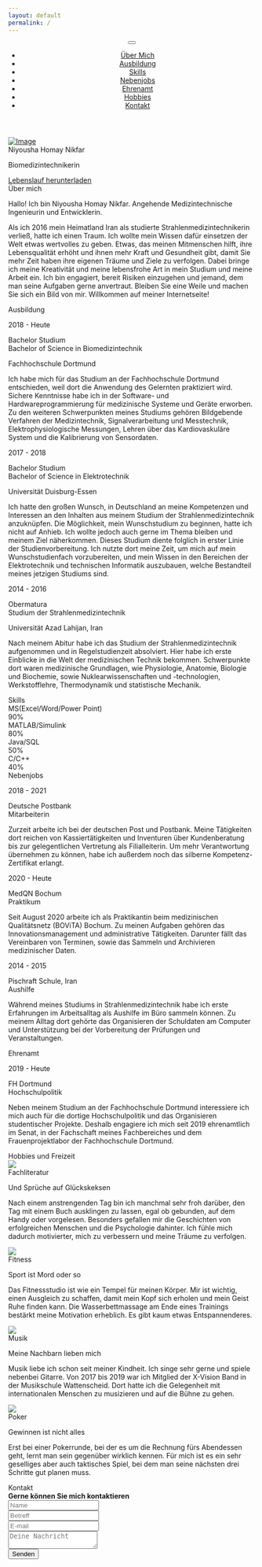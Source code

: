 ```yaml
---
layout: default
permalink: /
---
```


<header>
    <div class="profile-page sidebar-collapse">
      <nav class="navbar navbar-expand-lg fixed-top navbar-transparent bg-primary" color-on-scroll="400">
        <div class="container">
          <div class="navbar-translate"><a class="navbar-brand" href="#" rel="tooltip"></a>
            <button class="navbar-toggler navbar-toggler" type="button" data-toggle="collapse" data-target="#navigation"
              aria-controls="navigation" aria-expanded="false" aria-label="Toggle navigation"><span
                class="navbar-toggler-bar bar1"></span><span class="navbar-toggler-bar bar2"></span><span
                class="navbar-toggler-bar bar3"></span></button>
          </div>
          <div class="collapse navbar-collapse justify-content-end" id="navigation">
            <ul class="navbar-nav">
              <li class="nav-item"><a class="nav-link smooth-scroll" href="#about">Über Mich</a></li>
              <li class="nav-item"><a class="nav-link smooth-scroll" href="#education">Ausbildung</a></li>
              <li class="nav-item"><a class="nav-link smooth-scroll" href="#skill">Skills</a></li>
              <li class="nav-item"><a class="nav-link smooth-scroll" href="#experience">Nebenjobs</a></li>
              <li class="nav-item"><a class="nav-link smooth-scroll" href="#voluntary">Ehrenamt</a></li>
              <li class="nav-item"><a class="nav-link smooth-scroll" href="#hobbies">Hobbies</a></li>
              <li class="nav-item"><a class="nav-link smooth-scroll" href="#contact">Kontakt</a></li>
              <!--  TODO: Seite übersetzen
              <li>
                <div class="d-flex flex-row justify-content-start ml-3">
                  <div class="p-2">
                    <a href="/en">
                      <img src="images/england-flag-icon.png" style="padding-bottom: 6px" alt="English" />
                    </a>
                  </div>            
                </div>
              </li>
              -->
            </ul>
          </div>
        </div>
      </nav>
    </div>
  </header>
  <div class="page-content">
    <div>
      <div class="profile-page">
        <div class="wrapper">
          <div class="page-header page-header-small" filter-color="green">
            <div class="page-header-image" data-parallax="true" style="background-image: url('images/bg-1.jpg');">
            </div>
            <div class="container">
              <div class="content-center">
                <div class="cc-profile-image"><a href="#"><img src="images/niyousha.jpg" alt="Image" /></a></div>
                <div class="h3 title">Niyousha Homay Nikfar</div>
                <p class="category text-white">Biomedizintechnikerin</p>
                  <a class="btn btn-primary" href="/download/lebenslauf.pdf" data-aos="zoom-in" data-aos-anchor="data-aos-anchor" target="_blank">Lebenslauf herunterladen</a>
              </div>
            </div>
          </div>
        </div>
      </div>
      <div class="section" id="about">
        <div class="container">
          <div class="card" data-aos="fade-up" data-aos-offset="10">
            <div class="row">
              <div class="col-lg-12 col-md-12">
                <div class="card-body">
                  <div class="h4 mt-0 title">Über mich</div>
                  <p>Hallo! Ich bin Niyousha Homay Nikfar. Angehende Medizintechnische Ingenieurin und Entwicklerin.</p>
                  <p>Als ich 2016 mein Heimatland Iran als studierte Strahlenmedizintechnikerin verließ, hatte ich einen Traum. Ich wollte mein Wissen dafür einsetzen der Welt etwas wertvolles zu geben. Etwas, das meinen Mitmenschen hilft, ihre Lebensqualität erhöht und ihnen mehr Kraft und Gesundheit gibt, damit Sie mehr Zeit haben ihre eigenen Träume und Ziele zu verfolgen. Dabei bringe ich meine Kreativität und meine lebensfrohe Art in mein Studium und meine Arbeit ein. Ich bin engagiert, bereit Risiken einzugehen und jemand, dem man seine Aufgaben gerne anvertraut.
                  Bleiben Sie eine Weile und machen Sie sich ein Bild von mir. Willkommen auf meiner Internetseite!</p>
                </div>
              </div>
            </div>
          </div>
        </div>
      </div>
      <div class="section" id="education">
        <div class="container cc-education">
          <div class="h4 text-center mb-4 title">Ausbildung</div>
          <div class="card">
            <div class="row">
              <div class="col-md-3 bg-primary" data-aos="fade-right" data-aos-offset="50" data-aos-duration="500">
                <div class="card-body cc-education-header">
                  <p>2018 - Heute</p>
                  <div class="h5">Bachelor Studium</div>
                </div>
              </div>
              <div class="col-md-9" data-aos="fade-left" data-aos-offset="50" data-aos-duration="500">
                <div class="card-body">
                  <div class="h5">Bachelor of Science in Biomedizintechnik</div>
                  <p class="category">Fachhochschule Dortmund</p>
                  <p>Ich habe mich für das Studium an der Fachhochschule Dortmund entschieden, weil dort die Anwendung des Gelernten praktiziert wird. Sichere Kenntnisse habe ich in der Software- und Hardwareprogrammierung für medizinische Systeme und Geräte erworben. Zu den weiteren Schwerpunkten meines Studiums gehören Bildgebende Verfahren der Medizintechnik, Signalverarbeitung und Messtechnik, Elektrophysiologische Messungen, Lehren über das Kardiovaskuläre System und die Kalibrierung von Sensordaten. </p>
                </div>
              </div>
            </div>
          </div>
          <div class="card">
            <div class="row">
              <div class="col-md-3 bg-primary" data-aos="fade-right" data-aos-offset="50" data-aos-duration="500">
                <div class="card-body cc-education-header">
                  <p>2017 - 2018</p>
                  <div class="h5">Bachelor Studium</div>
                </div>
              </div>
              <div class="col-md-9" data-aos="fade-left" data-aos-offset="50" data-aos-duration="500">
                <div class="card-body">
                  <div class="h5">Bachelor of Science in Elektrotechnik</div>
                  <p class="category">Universität Duisburg-Essen</p>
                  <p>Ich hatte den großen Wunsch, in Deutschland an meine Kompetenzen und Interessen an den Inhalten aus meinem Studium der Strahlenmedizintechnik anzuknüpfen. Die Möglichkeit, mein Wunschstudium zu beginnen, hatte ich nicht auf Anhieb. Ich wollte jedoch auch gerne im Thema bleiben und meinem Ziel näherkommen. Dieses Studium diente folglich in erster Linie der Studienvorbereitung. Ich nutzte dort meine Zeit, um mich auf mein Wunschstudienfach vorzubereiten, und mein Wissen in den Bereichen der Elektrotechnik und technischen Informatik auszubauen, welche Bestandteil meines jetzigen Studiums sind.</p>
                </div>
              </div>
            </div>
          </div>
          <div class="card">
            <div class="row">
              <div class="col-md-3 bg-primary" data-aos="fade-right" data-aos-offset="50" data-aos-duration="500">
                <div class="card-body cc-education-header">
                  <p>2014 - 2016</p>
                  <div class="h5">Obermatura</div>
                </div>
              </div>
              <div class="col-md-9" data-aos="fade-left" data-aos-offset="50" data-aos-duration="500">
                <div class="card-body">
                  <div class="h5">Studium der Strahlenmedizintechnik</div>
                  <p class="category">Universität Azad Lahijan, Iran</p>
                  <p>Nach meinem Abitur habe ich das Studium der Strahlenmedizintechnik aufgenommen und in Regelstudienzeit absolviert. Hier habe ich erste Einblicke in die Welt der medizinischen Technik bekommen. Schwerpunkte dort waren medizinische Grundlagen, wie Physiologie, Anatomie, Biologie und Biochemie, sowie Nuklearwissenschaften und -technologien, Werkstofflehre, Thermodynamik und statistische Mechanik.</p>
                </div>
              </div>
            </div>
          </div>
        </div>
      </div> 
      <div class="section" id="skill">
        <div class="container">
          <div class="h4 text-center mb-4 title">Skills</div>
          <div class="card" data-aos="fade-up" data-aos-anchor-placement="top-bottom">
            <div class="card-body">
              <div class="row">
                <div class="col-md-6">
                  <div class="progress-container progress-primary"><span class="progress-badge">MS(Excel/Word/Power Point)</span>
                    <div class="progress">
                      <div class="progress-bar progress-bar-primary" data-aos="progress-full" data-aos-offset="10"
                        data-aos-duration="2000" role="progressbar" aria-valuenow="60" aria-valuemin="0"
                        aria-valuemax="100" style="width: 90%;"></div><span class="progress-value">90%</span>
                    </div>
                  </div>
                </div>
                <div class="col-md-6">
                  <div class="progress-container progress-primary"><span class="progress-badge">MATLAB/Simulink</span>
                    <div class="progress">
                      <div class="progress-bar progress-bar-primary" data-aos="progress-full" data-aos-offset="10"
                        data-aos-duration="2000" role="progressbar" aria-valuenow="60" aria-valuemin="0"
                        aria-valuemax="100" style="width: 80%;"></div><span class="progress-value">80%</span>
                    </div>
                  </div>
                </div>               
              </div>
              <div class="row">
                <div class="col-md-6">
                  <div class="progress-container progress-primary"><span class="progress-badge">Java/SQL</span>
                    <div class="progress">
                      <div class="progress-bar progress-bar-primary" data-aos="progress-full" data-aos-offset="10"
                        data-aos-duration="2000" role="progressbar" aria-valuenow="60" aria-valuemin="0"
                        aria-valuemax="100" style="width: 50%;"></div><span class="progress-value">50%</span>
                    </div>
                  </div>
                </div>
                 <div class="col-md-6">
                  <div class="progress-container progress-primary"><span class="progress-badge">C/C++</span>
                    <div class="progress">
                      <div class="progress-bar progress-bar-primary" data-aos="progress-full" data-aos-offset="10"
                        data-aos-duration="2000" role="progressbar" aria-valuenow="60" aria-valuemin="0"
                        aria-valuemax="100" style="width: 40%;"></div><span class="progress-value">40%</span>
                    </div>
                  </div>
                </div>
              </div>
            </div>
          </div>
        </div>
      </div>
      <div class="section" id="experience">
        <div class="container cc-experience">
          <div class="h4 text-center mb-4 title">Nebenjobs</div>
          <div class="card">
            <div class="row">
              <div class="col-md-3 bg-primary" data-aos="fade-right" data-aos-offset="50" data-aos-duration="500">
                <div class="card-body cc-experience-header">
                  <p>2018 - 2021</p>
                  <div class="h5">Deutsche Postbank</div>
                </div>
              </div>
              <div class="col-md-9" data-aos="fade-left" data-aos-offset="50" data-aos-duration="500">
                <div class="card-body">
                  <div class="h5">Mitarbeiterin</div>
                  <p>Zurzeit arbeite ich bei der deutschen Post und Postbank. Meine Tätigkeiten dort reichen von Kassiertätigkeiten und Inventuren über Kundenberatung bis zur gelegentlichen Vertretung als Filialleiterin.  Um mehr Verantwortung übernehmen zu können, habe ich außerdem noch das silberne Kompetenz-Zertifikat erlangt.</p>
                </div>
              </div>
            </div>
          </div>
          <div class="card">
            <div class="row">
              <div class="col-md-3 bg-primary" data-aos="fade-right" data-aos-offset="50" data-aos-duration="500">
                <div class="card-body cc-experience-header">
                  <p>2020 - Heute</p>
                  <div class="h5">MedQN Bochum</div>
                </div>
              </div>
              <div class="col-md-9" data-aos="fade-left" data-aos-offset="50" data-aos-duration="500">
                <div class="card-body">
                  <div class="h5">Praktikum</div>
                  <p>Seit August 2020 arbeite ich als Praktikantin beim medizinischen Qualitätsnetz (BOViTA) Bochum. Zu meinen Aufgaben gehören das Innovationsmanagement und administrative Tätigkeiten. Darunter fällt das Vereinbaren von Terminen, sowie das Sammeln und Archivieren medizinischer Daten.</p>
                </div>
              </div>
            </div>
          </div>
          <div class="card">
            <div class="row">
              <div class="col-md-3 bg-primary" data-aos="fade-right" data-aos-offset="50" data-aos-duration="500">
                <div class="card-body cc-experience-header">
                  <p>2014 - 2015</p>
                  <div class="h5">Pischraft Schule, Iran</div>
                </div>
              </div>
              <div class="col-md-9" data-aos="fade-left" data-aos-offset="50" data-aos-duration="500">
                <div class="card-body">
                  <div class="h5">Aushilfe</div>
                  <p>Während meines Studiums in Strahlenmedizintechnik habe ich erste Erfahrungen im Arbeitsalltag als Aushilfe im Büro sammeln können. Zu meinem Alltag dort gehörte das Organisieren der Schuldaten am Computer und Unterstützung bei der Vorbereitung der Prüfungen und Veranstaltungen.</p>
                </div>
              </div>
            </div>
          </div>
        </div>
      </div>
      <div class="section" id="voluntary">
        <div class="container cc-experience">
          <div class="h4 text-center mb-4 title">Ehrenamt</div>
          <div class="card">
            <div class="row">
              <div class="col-md-3 bg-primary" data-aos="fade-right" data-aos-offset="50" data-aos-duration="500">
                <div class="card-body cc-experience-header">
                  <p>2019 - Heute</p>
                  <div class="h5">FH Dortmund</div>
                </div>
              </div>
              <div class="col-md-9" data-aos="fade-left" data-aos-offset="50" data-aos-duration="500">
                <div class="card-body">
                  <div class="h5">Hochschulpolitik</div>
                  <p>Neben meinem Studium an der Fachhochschule Dortmund interessiere ich mich auch für die dortige Hochschulpolitik und das Organisieren studentischer Projekte. Deshalb engagiere ich mich seit 2019 ehrenamtlich im Senat, in der Fachschaft meines Fachbereiches und dem Frauenprojektlabor der Fachhochschule Dortmund. </p>
                </div>
              </div>
            </div>
          </div>
        </div>
      </div>
      <div class="section" id="hobbies">
        <div class="container cc-education">
          <div class="h4 text-center mb-4 title">Hobbies und Freizeit</div>
          <div class="card">
            <div class="row">
              <div class="col-md-3" data-aos="fade-right" data-aos-offset="50" data-aos-duration="500">
                <div class="card-body cc-education-header hobbie-image">
                  <img src="images/book-image.png">
                </div>
              </div>
              <div class="col-md-9" data-aos="fade-left" data-aos-offset="50" data-aos-duration="500">
                <div class="card-body">
                  <div class="h5">Fachliteratur</div>
                  <p class="category">Und Sprüche auf Glückskeksen</p>
                  <p>Nach einem anstrengenden Tag bin ich manchmal sehr froh darüber, den Tag mit einem Buch ausklingen zu lassen, egal ob gebunden, auf dem Handy oder vorgelesen. Besonders gefallen mir die Geschichten von erfolgreichen Menschen und die Psychologie dahinter. Ich fühle mich dadurch motivierter, mich zu verbessern und meine Träume zu verfolgen.</p>
                </div>
              </div>
            </div>
          </div>
          <div class="card">
            <div class="row">
              <div class="col-md-3" data-aos="fade-right" data-aos-offset="50" data-aos-duration="500">
                <div class="card-body cc-education-header hobbie-image">
                  <img src="images/fitness-2-image.jpg" id="fitness-image">
                </div>
              </div>
              <div class="col-md-9" data-aos="fade-left" data-aos-offset="50" data-aos-duration="500">
                <div class="card-body">
                  <div class="h5">Fitness</div>
                  <p class="category">Sport ist Mord oder so</p>
                  <p>Das Fitnessstudio ist wie ein Tempel für meinen Körper. Mir ist wichtig, einen Ausgleich zu schaffen, damit mein Kopf sich erholen und mein Geist Ruhe finden kann. Die Wasserbettmassage am Ende eines Trainings bestärkt meine Motivation erheblich. Es gibt kaum etwas Entspannenderes.</p>
                </div>
              </div>
            </div>
          </div>
          <div class="card">
            <div class="row">
              <div class="col-md-3" data-aos="fade-right" data-aos-offset="50" data-aos-duration="500">
                <div class="card-body cc-education-header hobbie-image">
                  <img src="images/guitar-image.png">
                </div>
              </div>
              <div class="col-md-9" data-aos="fade-left" data-aos-offset="50" data-aos-duration="500">
                <div class="card-body">
                  <div class="h5">Musik</div>
                  <p class="category">Meine Nachbarn lieben mich</p>
                  <p>Musik liebe ich schon seit meiner Kindheit. Ich singe sehr gerne und spiele nebenbei Gitarre. Von 2017 bis 2019 war ich Mitglied der X-Vision Band in der Musikschule Wattenscheid. Dort hatte ich die Gelegenheit mit internationalen Menschen zu musizieren und auf die Bühne zu gehen.</p>
                </div>
              </div>
            </div>
          </div>
          <div class="card">
            <div class="row">
              <div class="col-md-3" data-aos="fade-right" data-aos-offset="50" data-aos-duration="500">
                <div class="card-body cc-education-header hobbie-image">
                  <img src="images/poker-image.png">
                </div>
              </div>
              <div class="col-md-9" data-aos="fade-left" data-aos-offset="50" data-aos-duration="500">
                <div class="card-body">
                  <div class="h5">Poker</div>
                  <p class="category">Gewinnen ist nicht alles</p>
                  <p>Erst bei einer Pokerrunde, bei der es um die Rechnung fürs Abendessen geht, lernt man sein gegenüber wirklich kennen. Für mich ist es ein sehr geselliges aber auch taktisches Spiel, bei dem man seine nächsten drei Schritte gut planen muss.</p>
                </div>
              </div>
            </div>
          </div>
        </div>
      </div>     
      <div class="section" id="contact">
          <div class="container">
            <div class="cc-contact">
              <div class="row">
                <div class="col-md-12">
                  <div class="card mb-0" data-aos="zoom-in">
                    <div class="h4 text-center title">Kontakt</div>
                    <div class="row">
                      <div class="col-md-12">
                        <div class="card-body">
                          <form action="https://formspree.io/f/mzbkevqn" method="POST">
                            <div class="p pb-3"><strong>Gerne können Sie mich kontaktieren</strong>
                            </div>
                            <div class="row mb-3">
                              <div class="col">
                                <div class="input-group"><span class="input-group-addon"><i
                                      class="fa fa-user-circle"></i></span>
                                  <input class="form-control" type="text" name="name" placeholder="Name"
                                    required="required" />
                                </div>
                              </div>
                            </div>
                            <div class="row mb-3">
                              <div class="col">
                                <div class="input-group"><span class="input-group-addon"><i
                                      class="fa fa-file-text"></i></span>
                                  <input class="form-control" type="text" name="Subject" placeholder="Betreff"
                                    required="required" />
                                </div>
                              </div>
                            </div>
                            <div class="row mb-3">
                              <div class="col">
                                <div class="input-group"><span class="input-group-addon"><i
                                      class="fa fa-envelope"></i></span>
                                  <input class="form-control" type="email" name="_replyto" placeholder="E-mail"
                                    required="required" />
                                </div>
                              </div>
                            </div>
                            <div class="row mb-3">
                              <div class="col">
                                <div class="form-group">
                                  <textarea class="form-control" name="message" placeholder="Deine Nachricht"
                                    required="required"></textarea>
                                </div>
                              </div>
                            </div>
                            <div class="row">
                              <div class="col">
                                <button class="btn btn-info" type="submit">Senden</button>
                              </div>
                            </div>
                          </form>
                        </div>
                      </div>
                    </div>
                  </div>
                </div>
              </div>
            </div>
          </div>
      </div>
    </div>
  </div>
  <footer class="footer">
    
  </footer>


  <script src="js/core/jquery.3.2.1.min.js"></script>
  <script src="js/core/popper.min.js"></script>
  <script src="js/core/bootstrap.min.js"></script>
  <script src="js/now-ui-kit.js?v=1.1.0"></script>
  <script src="js/aos.js"></script>
  <script src="scripts/main.js"></script>